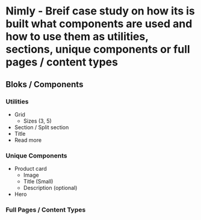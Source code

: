 # Nimly - Breif case study on how its is built what components are used and how to use them as **utilities**, **sections**, **unique components** or **full pages / content types**

## Bloks / Components

### Utilities
- Grid
    - Sizes (3, 5)
- Section / Split section
- Title
- Read more

### Unique Components
- Product card
    - Image
    - Title (Small)
    - Description (optional)
- Hero

### Full Pages / Content Types
